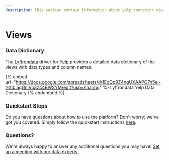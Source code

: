 ```yaml
---
description: This section contain information about yelp connector views information
---
```


# Views

### Data Dictionary

The [Lyftrondata](https://www.lyftrondata.com/) driver for [Yelp](https://www.lyftrondata.com/integration/Yelp/)[ ](https://www.lyftrondata.com/integration/yelp/)provides a detailed data dictionary of the views with data types and column names.

{% embed url="https://docs.google.com/spreadsheets/d/1EoQp9Z4ngUXAAPO7n5ei-t-Xl0iagGniVo3z44BWSYM/edit?usp=sharing" %}
Lyftrondata Yelp Data Dictionary
{% endembed %}

### Quickstart Steps

Do you have questions about how to use the platform? Don't worry; we've got you covered. Simply follow the quickstart instructions [here](../../../../quickstart-steps.md).

### Questions? <a href="#questions" id="questions"></a>

We're always happy to answer any additional questions you may have! [Set up a meeting with our data experts.](https://www.lyftrondata.com/book-a-meeting/)


